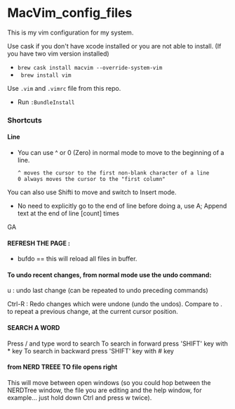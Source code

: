 # MacVim_config_files
This is my vim configuration for my system. 

Use cask if you don't have xcode installed or you are not able to install.
(If you have two vim version installed)

-  `brew cask install macvim --override-system-vim`
-  ` brew install vim`

Use `.vim` and `.vimrc` file from this repo. 

- Run `:BundleInstall`

### Shortcuts 

#### Line

* You can use ^ or 0 (Zero) in normal mode to move to the beginning of a line.

      ^ moves the cursor to the first non-blank character of a line
      0 always moves the cursor to the "first column"

You can also use Shifti to move and switch to Insert mode.

* No need to explicitly go to the end of line before doing a, use A;
Append text at the end of line [count] times

<ESC>GA



#### REFRESH THE PAGE :


* bufdo == this will reload all files in buffer.

#### To undo recent changes, from normal mode use the undo command:


u : undo last change (can be repeated to undo preceding commands)

Ctrl-R : Redo changes which were undone (undo the undos). Compare to . to
repeat a previous change, at the current cursor position.

#### SEARCH A WORD 

Press / and type word to search
To search in forward press 'SHIFT' key with  * key
To search in backward press 'SHIFT' key with # key

#### from NERD TREEE TO file opens right 

This will move between open windows (so you could hop between the NERDTree window, the file you are editing and the help window, for example... just hold down Ctrl and press w twice).
